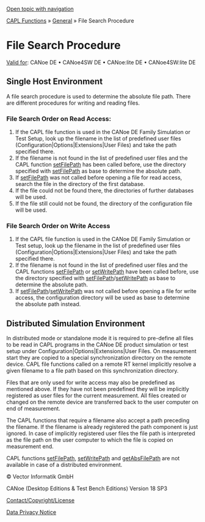 [Open topic with navigation](../../../../CANoeDEFamily.htm#Topics/CAPLFunctions/Other/CAPLfunctionsFileSearchProcedure.md)

[CAPL Functions](../CAPLfunctions.md) » [General](CAPLGeneralStartPage.md) » File Search Procedure

# File Search Procedure

[Valid for](../../Shared/FeatureAvailability.md): CANoe DE • CANoe4SW DE • CANoe:lite DE • CANoe4SW:lite DE

## Single Host Environment

A file search procedure is used to determine the absolute file path. There are different procedures for writing and reading files.

### File Search Order on Read Access:

1. If the CAPL file function is used in the CANoe DE Family Simulation or Test Setup, look up the filename in the list of predefined user files (Configuration|Options|Extensions|User Files) and take the path specified there.
2. If the filename is not found in the list of predefined user files and the CAPL function [setFilePath](Functions/CAPLfunctionSetFilePath.md) has been called before, use the directory specified with [setFilePath](Functions/CAPLfunctionSetFilePath.md) as base to determine the absolute path.
3. If [setFilePath](Functions/CAPLfunctionSetFilePath.md) was not called before opening a file for read access, search the file in the directory of the first database.
4. If the file could not be found there, the directories of further databases will be used.
5. If the file still could not be found, the directory of the configuration file will be used.

### File Search Order on Write Access

1. If the CAPL file function is used in the CANoe DE Family Simulation or Test setup, look up the filename in the list of predefined user files (Configuration|Options|Extensions|User Files) and take the path specified there.
2. If the filename is not found in the list of predefined user files and the CAPL functions [setFilePath](Functions/CAPLfunctionSetFilePath.md) or [setWritePath](Functions/CAPLfunctionSetWritePath.md) have been called before, use the directory specified with [setFilePath](Functions/CAPLfunctionSetFilePath.md)/[setWritePath](Functions/CAPLfunctionSetWritePath.md) as base to determine the absolute path.
3. If [setFilePath](Functions/CAPLfunctionSetFilePath.md)/[setWritePath](Functions/CAPLfunctionSetWritePath.md) was not called before opening a file for write access, the configuration directory will be used as base to determine the absolute path instead.

## Distributed Simulation Environment

In distributed mode or standalone mode it is required to pre-define all files to be read in CAPL programs in the CANoe DE product simulation or test setup under Configuration|Options|Extensions|User Files. On measurement start they are copied to a special synchronization directory on the remote device. CAPL file functions called on a remote RT kernel implicitly resolve a given filename to a file path based on this synchronization directory.

Files that are only used for write access may also be predefined as mentioned above. If they have not been predefined they will be implicitly registered as user files for the current measurement. All files created or changed on the remote device are transferred back to the user computer on end of measurement.

The CAPL functions that require a filename also accept a path preceding the filename. If the filename is already registered the path component is just ignored. In case of implicitly registered user files the file path is interpreted as the file path on the user computer to which the file is copied on measurement end.

CAPL functions [setFilePath](Functions/CAPLfunctionSetFilePath.md), [setWritePath](Functions/CAPLfunctionSetWritePath.md) and [getAbsFilePath](Functions/CAPLfunctionGetAbsFilePath.md) are not available in case of a distributed environment.

© Vector Informatik GmbH

CANoe (Desktop Editions & Test Bench Editions) Version 18 SP3

[Contact/Copyright/License](../../Shared/ContactCopyrightLicense.md)

[Data Privacy Notice](https://www.vector.com/int/en/company/get-info/privacy-policy/)